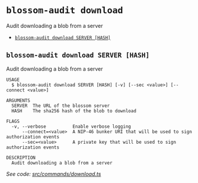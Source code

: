 `blossom-audit download`
========================

Audit downloading a blob from a server

* [`blossom-audit download SERVER [HASH]`](#blossom-audit-download-server-hash)

## `blossom-audit download SERVER [HASH]`

Audit downloading a blob from a server

```
USAGE
  $ blossom-audit download SERVER [HASH] [-v] [--sec <value>] [--connect <value>]

ARGUMENTS
  SERVER  The URL of the blossom server
  HASH    The sha256 hash of the blob to download

FLAGS
  -v, --verbose          Enable verbose logging
      --connect=<value>  A NIP-46 bunker URI that will be used to sign authorization events
      --sec=<value>      A private key that will be used to sign authorization events

DESCRIPTION
  Audit downloading a blob from a server
```

_See code: [src/commands/download.ts](https://github.com/hzrd149/blossom-audit/blob/v0.1.0/src/commands/download.ts)_
